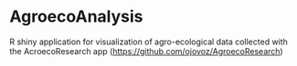 # AgroecoAnalysis
R shiny application for visualization of agro-ecological data collected with the AcroecoResearch app (https://github.com/ojovoz/AgroecoResearch)
